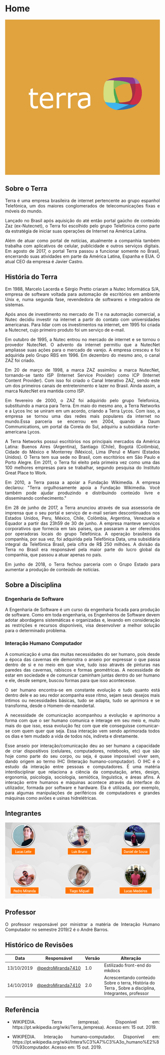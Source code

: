 # Home

![artIcon](../../img/terra.svg)

## **Sobre o Terra**
<p align= "justify">Terra é uma empresa brasileira de internet pertencente ao grupo espanhol Telefónica, um dos maiores conglomerados de telecomunicações fixas e móveis do mundo.</p>

<p align= "justify">Lançado no Brasil após aquisição do até então portal gaúcho de conteúdo Zaz (ex-Nutecnet), o Terra foi escolhido pelo grupo Telefónica como parte da estratégia de iniciar suas operações de Internet na América Latina.</p>

<p align= "justify">Além de atuar como portal de notícias, atualmente a companhia também trabalha com aplicativos de celular, publicidade e outros serviços digitais. Em agosto de 2017, o portal Terra passou a funcionar somente no Brasil, encerrando suas atividades em parte da América Latina, Espanha e EUA. O atual CEO da empresa é Javier Castro.</p>

## **História do Terra**

<p align= "justify">Em 1988, Marcelo Lacerda e Sérgio Pretto criaram a Nutec Informática S/A, empresa de software voltada para automação de escritórios em ambiente Unix e, numa segunda fase, revendedora de softwares e integradora de sistemas.</p>

<p align= "justify">Após anos de investimento no mercado de TI e na automação comercial, a Nutec decidiu investir na internet a partir do contato com universidades americanas. Para lidar com os investimentos na internet, em 1995 foi criada a Nutecnet, cujo primeiro produto foi um serviço de e-mail.</p>

<p align= "justify">Em outubro de 1995, a Nutec entrou no mercado de internet e se tornou o provedor NutecNet. O advento da internet permitiu que a NutecNet ampliasse suas ações para o mercado de varejo. A empresa cresceu e foi adquirida pelo Grupo RBS em 1996. Em dezembro do mesmo ano, o canal ZAZ foi criado.</p>

<p align= "justify">Em 20 de março de 1998, a marca ZAZ assimilou a marca NutecNet, tornando-se tanto ISP (Internet Service Provider) como ICP (Internet Content Provider). Com isso foi criado o Canal Interativo ZAZ, sendo este um dos primeiros canais de entretenimento e lazer no Brasil. Ainda assim, a marca NutecNet era mantida como ISP.</p>

<p align= "justify">Em fevereiro de 2000, o ZAZ foi adquirido pelo grupo Telefonica, substituindo a marca para Terra. Em maio do mesmo ano, a Terra Networks e a Lycos Inc se uniram em um acordo, criando a Terra Lycos. Com isso, a empresa se tornou uma das redes mais populares da internet no mundo.Essa parceria se encerrou em 2004, quando a Daum Communications, um portal da Coreia do Sul, adquiriu a subsidiária norte-americana Lycos.</p>

<p align= "justify">A Terra Networks possui escritórios nos principais mercados da América Latina: Buenos Aires (Argentina), Santiago (Chile), Bogotá (Colômbia), Cidade do México e Monterrey (México), Lima (Peru) e Miami (Estados Unidos). O Terra tem sua sede no Brasil, com escritórios em São Paulo e Porto Alegre. Em 2011, o Terra foi eleito pela primeira vez como uma das 100 melhores empresas para se trabalhar, segundo pesquisa do Instituto Great Place to Work.</p>

<p align= "justify">Em 2010, a Terra passa a apoiar a Fundação Wikimedia. A empresa declarou: "Terra orgulhosamente apoia a Fundação Wikimedia. Você também pode ajudar produzindo e distribuindo conteúdo livre e disseminando conhecimento."</p>

<p align= "justify">Em 28 de junho de 2017, a Terra anunciou através de sua assessoria de imprensa que o seu portal e serviço de e-mail seriam descontinuados nos Estados Unidos, Peru, México, Chile, Colômbia, Argentina, Venezuela e Equador a partir das 23h59 de 30 de junho. A empresa manteve serviços corporativos que fornecia em tais países, que passaram a ser oferecidos por operadoras locais do grupo Telefónica. A operação brasileira da companhia, por sua vez, foi adquirida pela Telefônica Data, uma subsidiária integral da Telefônica Brasil, pela cifra de R$ 250 milhões. A divisão da Terra no Brasil era responsável pela maior parte do lucro global da companhia, que passou a atuar apenas no país.</p>

<p align= "justify">Em junho de 2018, o Terra fechou parceria com o Grupo Estado para aumentar a produção de conteúdo de notícias.</p>

## **Sobre a Disciplina**

### **Engenharia de Software**
<p align= "justify"> A Engenharia de Software é um curso da engenharia focada para produção de software. Como em toda engenharia, os Engenheiros de Software devem adotar abordagens sistemáticas e organizadas e, levando em consideração as restrições e recursos disponíveis, visa desenvolver a melhor solução para o determinado problema.</p>

### **Interação Humano Computador**

<p align= "justify">A comunicação é uma das muitas necessidades do ser humano, pois desde a época das cavernas ele demonstra o anseio por expressar o que passa dentro de si e no meio em que vive, tudo isso através de pinturas nas paredes das cavernas, rabiscos e formas geométricas. A necessidade de estar em sociedade e de comunicar caminham juntas dentro do ser humano e ele, desde sempre, buscou formas para que isso acontecesse.</p>

<p align= "justify">O ser humano encontra-se em constante evolução e tudo quanto está dentro dele e ao seu redor acompanha esse ritmo, sejam seus desejos mais íntimos ou necessidades básicas, tudo se adapta, tudo se aprimora e se transforma, desde o Homem-de-neandertal.</p>

<p align= "justify">A necessidade de comunicação acompanhou a evolução e aprimorou a forma com que o ser humano comunica e interage em seu meio e, muito mais do que isso, essa evolução fez com que ele conseguisse comunicar-se com quem quer que seja. Essa interação vem sendo aprimorada todos os dias e tem mudado a vida de todos nós, indireta e diretamente.</p>

<p align= "justify">Esse anseio por interação/comunicação deu ao ser humano a capacidade de criar dispositivos (celulares, computadores, notebooks, etc) que são hoje como parte do seu corpo, ou seja, é quase impossível viver sem, dando origem ao termo IHC (Interação humano-computador). O IHC é o estudo da interação entre pessoas e computadores. É uma matéria interdisciplinar que relaciona a ciência da computação, artes, design, ergonomia, psicologia, sociologia, semiótica, linguística, e áreas afins. A interação entre humanos e máquinas acontece através da interface do utilizador, formada por software e hardware. Ela é utilizada, por exemplo, para algumas manipulações de periféricos de computadores e grandes máquinas como aviões e usinas hidrelétricas.</p>

## **Integrantes**

![artIcon](../../img/colaborators.png)

## **Professor**

<p align= "justify">O professor responsável por ministrar a matéria de Interação Humano Computador no semestre 2019/2 é o André Barros.</p>

## **Histórico de Revisões**

Data | Responsável | Versão | Alteração 
---- | ----------- | ------ | ---------
13/10/2019 | [@pedroMiranda7410](http://github.com/pedroMiranda7410) | 1.0 | Estilizado front-end do mkdocs |
14/10/2019 | [@pedroMiranda7410](http://github.com/pedroMiranda7410) | 2.0 | Acrescentando conteúdo Sobre o terra, História do Terra , Sobre a disciplina, Integrantes, professor |

## **Referência**
* <p align= "justify"> WIKIPEDIA. Terra (empresa). Disponível em: https://pt.wikipedia.org/wiki/Terra_(empresa). Acesso em: 15 out. 2019.</p>
* <p align= "justify"> WIKIPEDIA. Interação humano–computador. Disponível em: https://pt.wikipedia.org/wiki/Intera%C3%A7%C3%A3o_humano%E2%80%93computador. Acesso em: 15 out. 2019.</p>
